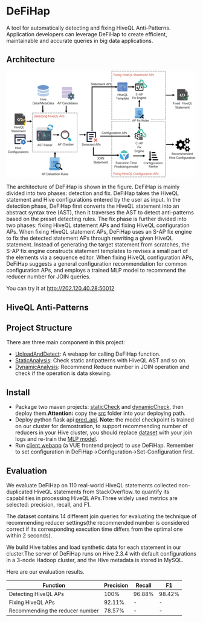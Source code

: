 # DeFiHap
A tool for automatically detecting and fixing HiveQL Anti-Patterns. Application developers can leverage DeFiHap to create efficient, maintainable and accurate queries in big data applications.

## Architecture
![system overview](pic/System%20Overview.png) 

The architecture of DeFiHap is shown in the figure. DeFiHap is mainly divided into two phases: detection and fix. DeFiHap takes the HiveQL statement and Hive configurations entered by the user as input. In the detection phase, DeFiHap first converts the HiveQL 
statement into an abstract syntax tree (AST), then it traverses the AST to detect anti-patterns based on the preset detecting 
rules. The fix phase is further divided into two phases: fixing HiveQL statement APs and fixing HiveQL configuration APs. When fixing HiveQL statement APs, DeFiHap uses an S-AP fix engine to fix the detected statement APs through rewriting a given HiveQL statement. Instead of generating the target statement from scratches, the S-AP fix engine constructs statement templates to revises a small part of the elements via a sequence editor. When fixing HiveQL configuration APs, DeFiHap suggests a general configuration recommendation for common configuration APs, and employs a trained MLP model to recommend the reducer number for JOIN queries.

You can try it at http://202.120.40.28:50012

## HiveQL Anti-Patterns

## Project Structure
There are three main component in this project:

* [UploadAndDetect](UploadAndDetect): A webapp for calling DeFiHap function.
* [StaticAnalysis](StaticAnalysis): Check static antipatterns with HiveQL 
AST and so on.
* [DynamicAnalysis](DynamicAnalysis): Recommend Reduce number in JOIN operation
and check if the operation is data skewing.

## Install
* Package two maven projects: [staticCheck](StaticAnalysis) and 
[dynamicCheck](DynamicAnalysis/hivecheck), then deploy them.**Attention:** copy the [src](src) folder into your deploying path. 
* Deploy python flask api [pred_api](DynamicAnalysis/MLP/ReducePredict/pred_api.py). **Note:** the model checkpoint is trained on our cluster for demostration, to support recommending number of reducers in your Hive cluster, you should replace [dataset](DynamicAnalysis/MLP/ReducePredict/all/) with your join logs and re-train the [MLP model](DynamicAnalysis/MLP/ReducePredict/HivePred.py).
* Run [client webapp](UploadAndDetect/UploadAndDetect) (a VUE frontend project) to use DeFiHap. 
Remember to set configuration in DeFiHap->Configuration->Set-Configuration first.

## Evaluation
 We evaluate DeFiHap on 110 real-world HiveQL statements collected non-duplicated HiveQL statements from StackOverflow. to quantify its capabilities in processing HiveQL APs.Three widely used metrics are selected: precision, recall, and F1.

 The dataset contains 14 different join queries for evaluating the technique of recommending reducer settings(the recommended number is considered correct if its corresponding execution time differs from the optimal one within 2 seconds). 

 We build Hive tables and load synthetic data for each statement in our cluster.The server of DeFiHap runs on Hive 2.3.4 with default configurations in a 3-node Hadoop cluster, and the Hive metadata is stored in MySQL.

 Here are our evaluation results.

<center><table><thead><tr><th><span>Function</span></th><th><span>Precision</span></th><th><span>Recall</span></th><th><span>F1</span></th></tr></thead><tbody><tr><td><span>Detecting HiveQL APs</span></td><td><span>100%</span></td><td><span>96.88%</span></td><td><span>98.42%</span></td></tr><tr><td><span>Fixing HiveQL APs</span></td><td><span>92.11%</span></td><td><span>-</span></td><td><span>-</span></td></tr><tr><td><span>Recommending the reducer number</span></td><td><span>78.57%</span></td><td><span>-</span></td><td><span>-</span></td></tr></tbody></table></center>


